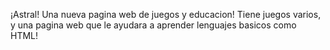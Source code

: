 ¡Astral! Una nueva pagina web de juegos y educacion! Tiene juegos varios, y una pagina web que le ayudara a aprender lenguajes basicos como HTML!
